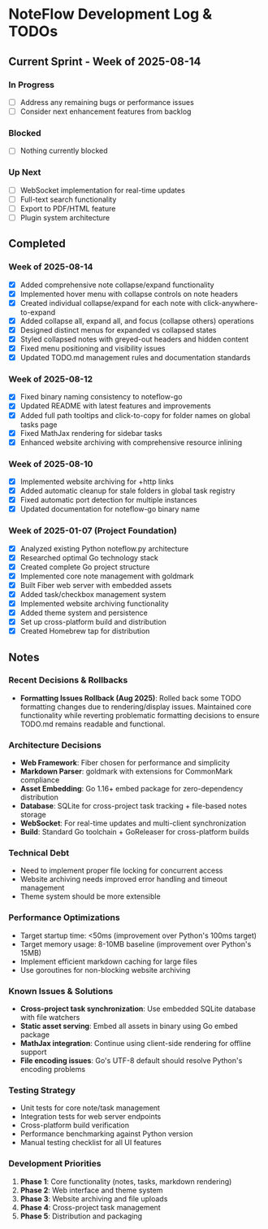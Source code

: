 # NoteFlow Development Log & TODOs

## Current Sprint - Week of 2025-08-14

### In Progress
- [ ] Address any remaining bugs or performance issues
- [ ] Consider next enhancement features from backlog

### Blocked
- [ ] Nothing currently blocked

### Up Next
- [ ] WebSocket implementation for real-time updates
- [ ] Full-text search functionality
- [ ] Export to PDF/HTML feature
- [ ] Plugin system architecture

## Completed

### Week of 2025-08-14
- [x] Added comprehensive note collapse/expand functionality
- [x] Implemented hover menu with collapse controls on note headers
- [x] Created individual collapse/expand for each note with click-anywhere-to-expand
- [x] Added collapse all, expand all, and focus (collapse others) operations
- [x] Designed distinct menus for expanded vs collapsed states
- [x] Styled collapsed notes with greyed-out headers and hidden content
- [x] Fixed menu positioning and visibility issues
- [x] Updated TODO.md management rules and documentation standards

### Week of 2025-08-12
- [x] Fixed binary naming consistency to noteflow-go
- [x] Updated README with latest features and improvements
- [x] Added full path tooltips and click-to-copy for folder names on global tasks page
- [x] Fixed MathJax rendering for sidebar tasks
- [x] Enhanced website archiving with comprehensive resource inlining

### Week of 2025-08-10  
- [x] Implemented website archiving for +http links
- [x] Added automatic cleanup for stale folders in global task registry
- [x] Fixed automatic port detection for multiple instances
- [x] Updated documentation for noteflow-go binary name

### Week of 2025-01-07 (Project Foundation)
- [x] Analyzed existing Python noteflow.py architecture
- [x] Researched optimal Go technology stack  
- [x] Created complete Go project structure
- [x] Implemented core note management with goldmark
- [x] Built Fiber web server with embedded assets
- [x] Added task/checkbox management system
- [x] Implemented website archiving functionality
- [x] Added theme system and persistence
- [x] Set up cross-platform build and distribution
- [x] Created Homebrew tap for distribution

## Notes

### Recent Decisions & Rollbacks
- **Formatting Issues Rollback (Aug 2025)**: Rolled back some TODO formatting changes due to rendering/display issues. Maintained core functionality while reverting problematic formatting decisions to ensure TODO.md remains readable and functional.

### Architecture Decisions
- **Web Framework**: Fiber chosen for performance and simplicity
- **Markdown Parser**: goldmark with extensions for CommonMark compliance
- **Asset Embedding**: Go 1.16+ embed package for zero-dependency distribution
- **Database**: SQLite for cross-project task tracking + file-based notes storage
- **WebSocket**: For real-time updates and multi-client synchronization
- **Build**: Standard Go toolchain + GoReleaser for cross-platform builds

### Technical Debt
- Need to implement proper file locking for concurrent access
- Website archiving needs improved error handling and timeout management
- Theme system should be more extensible

### Performance Optimizations
- Target startup time: <50ms (improvement over Python's 100ms target)
- Target memory usage: 8-10MB baseline (improvement over Python's 15MB)
- Implement efficient markdown caching for large files
- Use goroutines for non-blocking website archiving

### Known Issues & Solutions
- **Cross-project task synchronization**: Use embedded SQLite database with file watchers
- **Static asset serving**: Embed all assets in binary using Go embed package
- **MathJax integration**: Continue using client-side rendering for offline support
- **File encoding issues**: Go's UTF-8 default should resolve Python's encoding problems

### Testing Strategy
- Unit tests for core note/task management
- Integration tests for web server endpoints
- Cross-platform build verification
- Performance benchmarking against Python version
- Manual testing checklist for all UI features

### Development Priorities
1. **Phase 1**: Core functionality (notes, tasks, markdown rendering)
2. **Phase 2**: Web interface and theme system
3. **Phase 3**: Website archiving and file uploads
4. **Phase 4**: Cross-project task management
5. **Phase 5**: Distribution and packaging